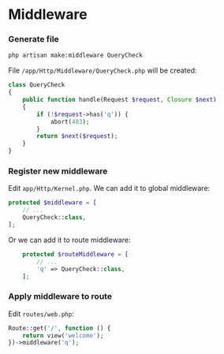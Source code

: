 # Middleware

### Generate file

```bash
php artisan make:middleware QueryCheck
```

File `/app/Http/Middleware/QueryCheck.php` will be created:

```php
class QueryCheck
{
    public function handle(Request $request, Closure $next)
    {
        if (!$request->has('q')) {
            abort(403);
        }
        return $next($request);
    }
}
```

### Register new middleware

Edit `app/Http/Kernel.php`. We can add it to global middleware:

```php
protected $middleware = [
    // ...
    QueryCheck::class,
];
```

Or we can add it to route middleware:

```php
    protected $routeMiddleware = [
        // ...
        'q' => QueryCheck::class,
    ];
```

### Apply middleware to route

Edit `routes/web.php`:

```php
Route::get('/', function () {
    return view('welcome');
})->middleware('q');
```
